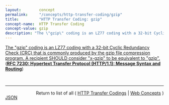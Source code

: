 ```yaml
---
layout:        concept
permalink:     "/concepts/http-transfer-coding/gzip"
title:         "HTTP Transfer Coding: gzip"
concept-name:  HTTP Transfer Coding
concept-value: gzip
description: "The \"gzip\" coding is an LZ77 coding with a 32-bit Cyclic Redundancy Check (CRC) that is commonly produced by the gzip file compression program. A recipient SHOULD consider \"x-gzip\" to be equivalent to \"gzip\"."
---
```


[The "gzip" coding is an LZ77 coding with a 32-bit Cyclic Redundancy Check (CRC) that is commonly produced by the gzip file compression program. A recipient SHOULD consider "x-gzip" to be equivalent to "gzip".](http://tools.ietf.org/html/rfc7230#section-4.2.3 "Read documentation for HTTP Transfer Coding &#34;gzip&#34;") (**[RFC 7230: Hypertext Transfer Protocol (HTTP/1.1): Message Syntax and Routing](/specs/IETF/RFC/7230 "The Hypertext Transfer Protocol (HTTP) is an application-level protocol for distributed, collaborative, hypertext information systems. HTTP has been in use by the World Wide Web global information initiative since 1990. This document provides an overview of HTTP architecture and its associated terminology, defines the &#34;http&#34; and &#34;https&#34; Uniform Resource Identifier (URI) schemes, defines the HTTP/1.1 message syntax and parsing requirements, and describes general security concerns for implementations.")**)

<br/>
<hr/>

<p style="float : left"><a href="./gzip.json" title="JSON representing this particular Web Concept value">JSON</a></p>
<p style="text-align: right">Return to list of all ( <a href="../http-transfer-coding/">HTTP Transfer Codings</a> | <a href="../">Web Concepts</a> )</p>
